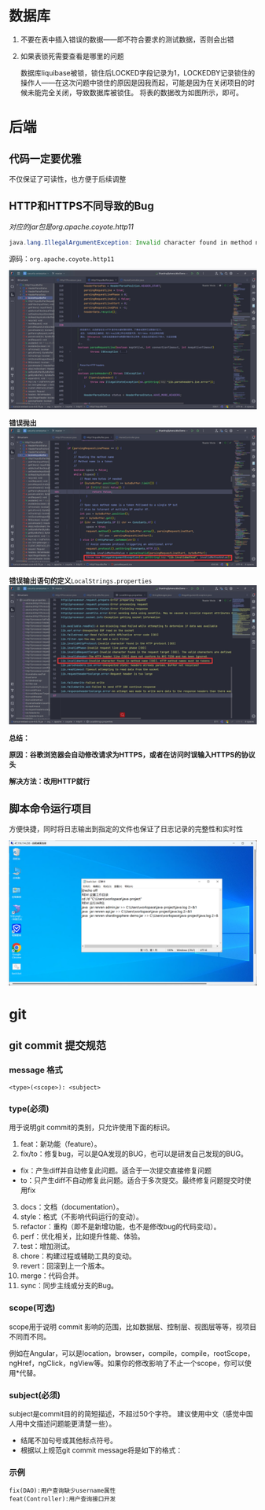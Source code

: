 # 数据库

1.  不要在表中插入错误的数据——即不符合要求的测试数据，否则会出错

2.  如果表锁死需要查看是哪里的问题

    数据库liquibase被锁，锁住后LOCKED字段记录为1，LOCKEDBY记录锁住的操作人——在这次问题中锁住的原因是因我而起，可能是因为在关闭项目的时候未能完全关闭，导致数据库被锁住。
    将表的数据改为如图所示，即可。

# 后端

## 代码一定要优雅

不仅保证了可读性，也方便于后续调整

## HTTP和HTTPS不同导致的Bug

*对应的jar包是org.apache.coyote.http11*

```java
java.lang.IllegalArgumentException: Invalid character found in method name [0x030x000x00/*0xe00x000x000x000x000x00Cookie: ]. HTTP method names must be tokens
```

源码：```org.apache.coyote.http11```

![](assets/Pasted%20image%2020240114164209.png)

**错误抛出**
![](assets/Pasted%20image%2020240114164227.png)

**错误输出语句的定义**```LocalStrings.properties```
![](assets/Pasted%20image%2020240114164247.png)

**总结：**

**原因：谷歌浏览器会自动修改请求为HTTPS，或者在访问时误输入HTTPS的协议头**

**解决方法：改用HTTP就行**

## 脚本命令运行项目

方便快捷，同时将日志输出到指定的文件也保证了日志记录的完整性和实时性

![image-20231111112309271](assets/image-20231111112309271.png)


# git
## git commit 提交规范
### message 格式
```
<type>(<scope>): <subject>
```
### type(必须)
用于说明git commit的类别，只允许使用下面的标识。
1. feat：新功能（feature）。
2. fix/to：修复bug，可以是QA发现的BUG，也可以是研发自己发现的BUG。
- fix：产生diff并自动修复此问题。适合于一次提交直接修复问题
- to：只产生diff不自动修复此问题。适合于多次提交。最终修复问题提交时使用fix
3. docs：文档（documentation）。
4. style：格式（不影响代码运行的变动）。
5. refactor：重构（即不是新增功能，也不是修改bug的代码变动）。
6. perf：优化相关，比如提升性能、体验。
7. test：增加测试。
8. chore：构建过程或辅助工具的变动。
9. revert：回滚到上一个版本。
10. merge：代码合并。
11. sync：同步主线或分支的Bug。
### scope(可选)

scope用于说明 commit 影响的范围，比如数据层、控制层、视图层等等，视项目不同而不同。

例如在Angular，可以是location，browser，compile，compile，rootScope， ngHref，ngClick，ngView等。如果你的修改影响了不止一个scope，你可以使用\*代替。

### subject(必须)
subject是commit目的的简短描述，不超过50个字符。
建议使用中文（感觉中国人用中文描述问题能更清楚一些）。
- 结尾不加句号或其他标点符号。
- 根据以上规范git commit message将是如下的格式：
### 示例
```text
fix(DAO):用户查询缺少username属性 
feat(Controller):用户查询接口开发
```


